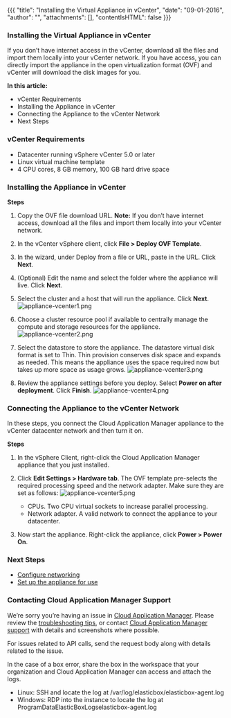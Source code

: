 {{{
"title": "Installing the Virtual Appliance in vCenter",
"date": "09-01-2016",
"author": "",
"attachments": [],
"contentIsHTML": false
}}}

### Installing the Virtual Appliance in vCenter
If you don’t have internet access in the vCenter, download all the files and import them locally into your vCenter network. If you have access, you can directly import the appliance in the open virtualization format (OVF) and vCenter will download the disk images for you.

**In this article:**
* vCenter Requirements
* Installing the Appliance in vCenter
* Connecting the Appliance to the vCenter Network
* Next Steps

### vCenter Requirements
* Datacenter running vSphere vCenter 5.0 or later
* Linux virtual machine template
* 4 CPU cores, 8 GB memory, 100 GB hard drive space

### Installing the Appliance in vCenter
**Steps**
1. Copy the OVF file download URL.
   **Note:** If you don’t have internet access, download all the files and import them locally into your vCenter network.
2. In the vCenter vSphere client, click **File > Deploy OVF Template**.
3. In the wizard, under Deploy from a file or URL, paste in the URL. Click **Next**.
4. (Optional) Edit the name and select the folder where the appliance will live. Click **Next**.
5. Select the cluster and a host that will run the appliance. Click **Next**.
   ![appliance-vcenter1.png](../images/cloud-application-manager/appliance-vcenter1.png)

6. Choose a cluster resource pool if available to centrally manage the compute and storage resources for the appliance.<br>
    ![appliance-vcenter2.png](../images/cloud-application-manager/appliance-vcenter2.png)

7. Select the datastore to store the appliance. The datastore virtual disk format is set to Thin. Thin provision conserves disk space and expands as needed. This means the appliance uses the space required now but takes up more space as usage grows.
   ![appliance-vcenter3.png](../images/cloud-application-manager/appliance-vcenter3.png)

8. Review the appliance settings before you deploy. Select **Power on after deployment**. Click **Finish**.
   ![appliance-vcenter4.png](../images/cloud-application-manager/appliance-vcenter4.png)

### Connecting the Appliance to the vCenter Network
In these steps, you connect the Cloud Application Manager appliance to the vCenter datacenter network and then turn it on.

**Steps**
1. In the vSphere Client, right-click the Cloud Application Manager appliance that you just installed.
2. Click **Edit Settings > Hardware tab**. The OVF template pre-selects the required processing speed and the network adapter. Make sure they are set as follows:
   ![appliance-vcenter5.png](../images/cloud-application-manager/appliance-vcenter5.png)

   * CPUs. Two CPU virtual sockets to increase parallel processing.
   * Network adapter. A valid network to connect the appliance to your datacenter.

3. Now start the appliance. Right-click the appliance, click **Power > Power On**.

### Next Steps
* [Configure networking](./appliance-networking.md)
* [Set up the appliance for use](./appliance-initialsetup.md)

### Contacting Cloud Application Manager Support

We’re sorry you’re having an issue in [Cloud Application Manager](//www.ctl.io/cloud-application-manager/). Please review the [troubleshooting tips](./troubleshooting-tips.md), or contact [Cloud Application Manager support](mailto:support@elasticbox.com) with details and screenshots where possible.

For issues related to API calls, send the request body along with details related to the issue.

In the case of a box error, share the box in the workspace that your organization and Cloud Application Manager can access and attach the logs.
* Linux: SSH and locate the log at /var/log/elasticbox/elasticbox-agent.log
* Windows: RDP into the instance to locate the log at ProgramDataElasticBoxLogselasticbox-agent.log
